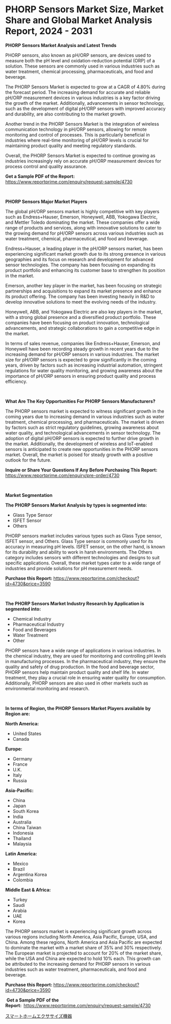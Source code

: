 <p><h1>PHORP Sensors Market Size, Market Share and Global Market Analysis Report, 2024 - 2031</h1></p><p><strong>PHORP Sensors Market Analysis and Latest Trends</strong></p>
<p><p>PHORP sensors, also known as pH/ORP sensors, are devices used to measure both the pH level and oxidation-reduction potential (ORP) of a solution. These sensors are commonly used in various industries such as water treatment, chemical processing, pharmaceuticals, and food and beverage.</p><p>The PHORP Sensors Market is expected to grow at a CAGR of 4.80% during the forecast period. The increasing demand for accurate and reliable pH/ORP measurement devices in various industries is a key factor driving the growth of the market. Additionally, advancements in sensor technology, such as the development of digital pH/ORP sensors with improved accuracy and durability, are also contributing to the market growth.</p><p>Another trend in the PHORP Sensors Market is the integration of wireless communication technology in pH/ORP sensors, allowing for remote monitoring and control of processes. This is particularly beneficial in industries where real-time monitoring of pH/ORP levels is crucial for maintaining product quality and meeting regulatory standards.</p><p>Overall, the PHORP Sensors Market is expected to continue growing as industries increasingly rely on accurate pH/ORP measurement devices for process control and quality assurance.</p></p>
<p><strong>Get a Sample PDF of the Report:&nbsp;</strong> <a href="https://www.reportprime.com/enquiry/request-sample/4730">https://www.reportprime.com/enquiry/request-sample/4730</a></p>
<p>&nbsp;</p>
<p><strong>PHORP Sensors Major Market Players</strong></p>
<p><p>The global pH/ORP sensors market is highly competitive with key players such as Endress+Hauser, Emerson, Honeywell, ABB, Yokogawa Electric, and Mettler Toledo dominating the market. These companies offer a wide range of products and services, along with innovative solutions to cater to the growing demand for pH/ORP sensors across various industries such as water treatment, chemical, pharmaceutical, and food and beverage.</p><p>Endress+Hauser, a leading player in the pH/ORP sensors market, has been experiencing significant market growth due to its strong presence in various geographies and its focus on research and development for advanced sensor technologies. The company has been focusing on expanding its product portfolio and enhancing its customer base to strengthen its position in the market.</p><p>Emerson, another key player in the market, has been focusing on strategic partnerships and acquisitions to expand its market presence and enhance its product offering. The company has been investing heavily in R&D to develop innovative solutions to meet the evolving needs of the industry.</p><p>Honeywell, ABB, and Yokogawa Electric are also key players in the market, with a strong global presence and a diversified product portfolio. These companies have been focusing on product innovation, technological advancements, and strategic collaborations to gain a competitive edge in the market.</p><p>In terms of sales revenue, companies like Endress+Hauser, Emerson, and Honeywell have been recording steady growth in recent years due to the increasing demand for pH/ORP sensors in various industries. The market size for pH/ORP sensors is expected to grow significantly in the coming years, driven by factors such as increasing industrial automation, stringent regulations for water quality monitoring, and growing awareness about the importance of pH/ORP sensors in ensuring product quality and process efficiency.</p></p>
<p>&nbsp;</p>
<p><strong>What Are The Key Opportunities For PHORP Sensors Manufacturers?</strong></p>
<p><p>The PHORP sensors market is expected to witness significant growth in the coming years due to increasing demand in various industries such as water treatment, chemical processing, and pharmaceuticals. The market is driven by factors such as strict regulatory guidelines, growing awareness about water quality, and technological advancements in sensor technology. The adoption of digital pH/ORP sensors is expected to further drive growth in the market. Additionally, the development of wireless and IoT-enabled sensors is anticipated to create new opportunities in the PHORP sensors market. Overall, the market is poised for steady growth with a positive outlook for the future.</p></p>
<p><strong>Inquire or Share Your Questions If Any Before Purchasing This Report:</strong> <a href="https://www.reportprime.com/enquiry/pre-order/4730">https://www.reportprime.com/enquiry/pre-order/4730</a></p>
<p>&nbsp;</p>
<p><strong>Market Segmentation</strong></p>
<p><strong>The PHORP Sensors Market Analysis by types is segmented into:</strong></p>
<p><ul><li>Glass Type Sensor</li><li>ISFET Sensor</li><li>Others</li></ul></p>
<p><p>PHORP sensors market includes various types such as Glass Type sensor, ISFET sensor, and Others. Glass Type sensor is commonly used for its accuracy in measuring pH levels. ISFET sensor, on the other hand, is known for its durability and ability to work in harsh environments. The Others category includes sensors with different technologies and designs to suit specific applications. Overall, these market types cater to a wide range of industries and provide solutions for pH measurement needs.</p></p>
<p><strong>Purchase this Report:&nbsp;</strong><a href="https://www.reportprime.com/checkout?id=4730&price=3590">https://www.reportprime.com/checkout?id=4730&price=3590</a></p>
<p>&nbsp;</p>
<p><strong>The PHORP Sensors Market Industry Research by Application is segmented into:</strong></p>
<p><ul><li>Chemical Industry</li><li>Pharmaceutical Industry</li><li>Food and Beverages</li><li>Water Treatment</li><li>Other</li></ul></p>
<p><p>PHORP sensors have a wide range of applications in various industries. In the chemical industry, they are used for monitoring and controlling pH levels in manufacturing processes. In the pharmaceutical industry, they ensure the quality and safety of drug production. In the food and beverage sector, PHORP sensors help maintain product quality and shelf life. In water treatment, they play a crucial role in ensuring water quality for consumption. Additionally, PHORP sensors are also used in other markets such as environmental monitoring and research.</p></p>
<p>&nbsp;</p>
<p><strong>In terms of Region, the PHORP Sensors Market Players available by Region are:</strong></p>
<p>
    <p> <strong> North America: </strong>
        <ul>
            <li>United States</li>
            <li>Canada</li>
        </ul>
        </p> 
    <p> <strong> Europe: </strong>
        <ul>
            <li>Germany</li>
            <li>France</li>
            <li>U.K.</li>
            <li>Italy</li>
            <li>Russia</li>
        </ul>
        </p> 
    <p> <strong> Asia-Pacific: </strong>
        <ul>
            <li>China</li>
            <li>Japan</li>
            <li>South Korea</li>
            <li>India</li>
            <li>Australia</li>
            <li>China Taiwan</li>
            <li>Indonesia</li>
            <li>Thailand</li>
            <li>Malaysia</li>
        </ul>
        </p> 
    <p> <strong> Latin America: </strong>
        <ul>
            <li>Mexico</li>
            <li>Brazil</li>
            <li>Argentina Korea</li>
            <li>Colombia</li>
        </ul>
        </p> 
    <p> <strong> Middle East & Africa: </strong>
        <ul>
            <li>Turkey</li>
            <li>Saudi</li>
            <li>Arabia</li>
            <li>UAE</li>
            <li>Korea</li>
        </ul>
    </p>
    </p>
<p><p>The PHORP sensors market is experiencing significant growth across various regions including North America, Asia Pacific, Europe, USA, and China. Among these regions, North America and Asia Pacific are expected to dominate the market with a market share of 35% and 30% respectively. The European market is projected to account for 20% of the market share, while the USA and China are expected to hold 10% each. This growth can be attributed to the increasing demand for PHORP sensors in various industries such as water treatment, pharmaceuticals, and food and beverage.</p></p>
<p><strong>Purchase this Report: </strong><a href="https://www.reportprime.com/checkout?id=4730&price=3590">https://www.reportprime.com/checkout?id=4730&price=3590</a></p>
<p>&nbsp;<strong>Get a Sample PDF of the Report:&nbsp;&nbsp;</strong><a href="https://www.reportprime.com/enquiry/request-sample/4730">https://www.reportprime.com/enquiry/request-sample/4730</a></p>
<p><strong></strong></p>
<p><p><a href="https://github.com/lily-u-genius/Market-Research-Report-List-1/blob/main/103601115361.md">スマートホームエクササイズ機器</a></p></p>